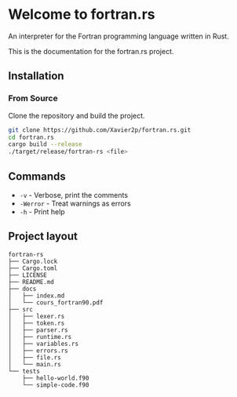 # Welcome to fortran.rs

An interpreter for the Fortran programming language written in Rust.

This is the documentation for the fortran.rs project.

## Installation

### From Source

Clone the repository and build the project.

```bash
git clone https://github.com/Xavier2p/fortran.rs.git
cd fortran.rs
cargo build --release
./target/release/fortran-rs <file>
```

## Commands

* `-v` - Verbose, print the comments
* `-Werror` - Treat warnings as errors
* `-h` - Print help

## Project layout

```text
fortran-rs
├── Cargo.lock
├── Cargo.toml
├── LICENSE
├── README.md
├── docs
│   ├── index.md
│   └── cours_fortran90.pdf
├── src
│   ├── lexer.rs
│   ├── token.rs
│   ├── parser.rs
│   ├── runtime.rs
│   ├── variables.rs
│   ├── errors.rs
│   ├── file.rs
│   └── main.rs
└── tests
    ├── hello-world.f90
    └── simple-code.f90
```
